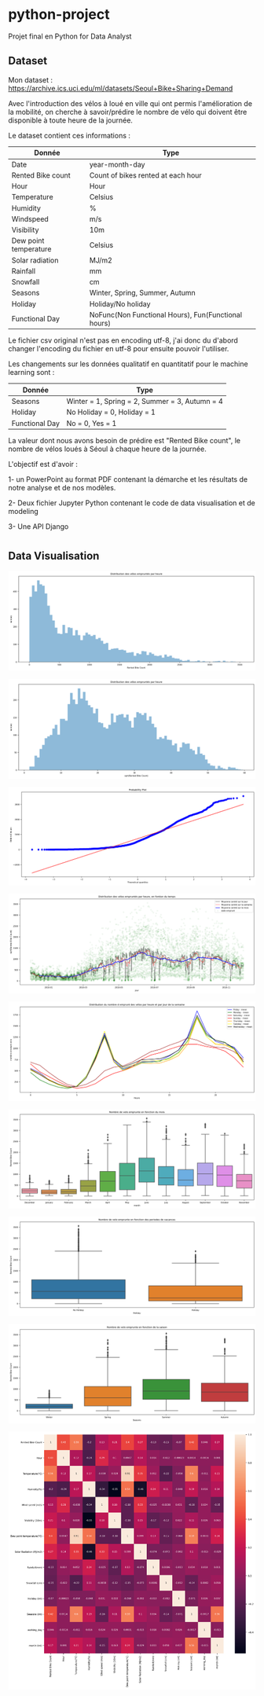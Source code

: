 # python-project

Projet final en Python for Data Analyst

## Dataset

Mon dataset : <https://archive.ics.uci.edu/ml/datasets/Seoul+Bike+Sharing+Demand>

Avec l'introduction des vélos à loué en ville qui ont permis l'amélioration de la mobilité, on cherche à savoir/prédire le nombre de vélo qui doivent être disponible à toute heure de la journée.

Le dataset contient ces informations :

| Donnée                | Type                                                |
| --------------------- | --------------------------------------------------- |
| Date                  | year-month-day                                      |
| Rented Bike count     | Count of bikes rented at each hour                  |
| Hour                  | Hour                                                |
| Temperature           | Celsius                                             |
| Humidity              | %                                                   |
| Windspeed             | m/s                                                 |
| Visibility            | 10m                                                 |
| Dew point temperature | Celsius                                             |
| Solar radiation       | MJ/m2                                               |
| Rainfall              | mm                                                  |
| Snowfall              | cm                                                  |
| Seasons               | Winter, Spring, Summer, Autumn                      |
| Holiday               | Holiday/No holiday                                  |
| Functional Day        | NoFunc(Non Functional Hours), Fun(Functional hours) |



Le fichier csv original n'est pas en encoding utf-8, j'ai donc du d'abord changer l'encoding du fichier en utf-8 pour ensuite pouvoir l'utiliser.

Les changements sur les données qualitatif en quantitatif pour le machine learning sont :

| Donnée         | Type                                           |
| -------------- | ---------------------------------------------- |
| Seasons        | Winter = 1, Spring = 2, Summer = 3, Autumn = 4 |
| Holiday        | No Holiday = 0, Holiday = 1                    |
| Functional Day | No = 0, Yes = 1                                |

La valeur dont nous avons besoin de prédire est "Rented Bike count", le nombre de vélos loués à Séoul à chaque heure de la journée.

L'objectif est d'avoir : 

1- un PowerPoint au format PDF contenant la démarche et les résultats de notre analyse et de nos modèles.

2- Deux fichier Jupyter Python contenant le code de data visualisation et de modeling

3- Une API Django


#
## Data Visualisation



![rented bike](images\1.png)

![rented bike](images\2.png)

![rented bike](images\3.png)

![rented bike](images\4.png)

![rented bike](images\5.png)

![rented bike](images\6.png)

![rented bike](images\7.png)

![rented bike](images\8.png)

![rented bike](images\9.png)

#
##